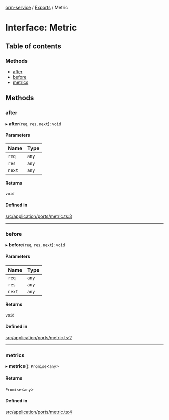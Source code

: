 [orm-service](../README.md) / [Exports](../modules.md) / Metric

# Interface: Metric

## Table of contents

### Methods

- [after](Metric.md#after)
- [before](Metric.md#before)
- [metrics](Metric.md#metrics)

## Methods

### after

▸ **after**(`req`, `res`, `next`): `void`

#### Parameters

| Name | Type |
| :------ | :------ |
| `req` | `any` |
| `res` | `any` |
| `next` | `any` |

#### Returns

`void`

#### Defined in

[src/application/ports/metric.ts:3](https://github.com/lambda-orm/lambdaorm-svc/blob/329a1ab8cb856cb7ce9bb3c8d329805dd7e67b36/src/application/ports/metric.ts#L3)

___

### before

▸ **before**(`req`, `res`, `next`): `void`

#### Parameters

| Name | Type |
| :------ | :------ |
| `req` | `any` |
| `res` | `any` |
| `next` | `any` |

#### Returns

`void`

#### Defined in

[src/application/ports/metric.ts:2](https://github.com/lambda-orm/lambdaorm-svc/blob/329a1ab8cb856cb7ce9bb3c8d329805dd7e67b36/src/application/ports/metric.ts#L2)

___

### metrics

▸ **metrics**(): `Promise`\<`any`\>

#### Returns

`Promise`\<`any`\>

#### Defined in

[src/application/ports/metric.ts:4](https://github.com/lambda-orm/lambdaorm-svc/blob/329a1ab8cb856cb7ce9bb3c8d329805dd7e67b36/src/application/ports/metric.ts#L4)

